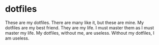 dotfiles
========

These are my dotfiles. There are many like it, but these are mine.
My dotfiles are my best friend. They are my life. I must master them as I must master my life.
My dotfiles, without me, are useless. Without my dotfiles, I am useless.
